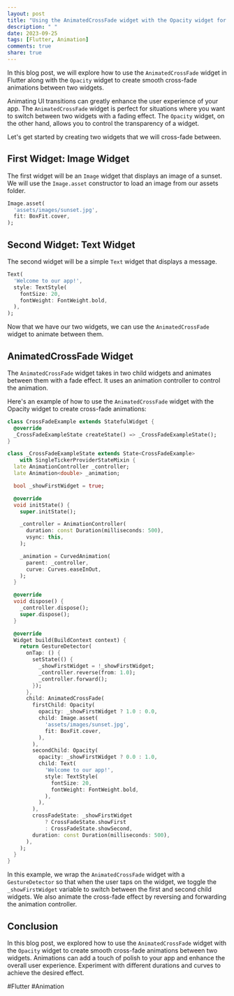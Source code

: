 ```yaml
---
layout: post
title: "Using the AnimatedCrossFade widget with the Opacity widget for cross-fade animations"
description: " "
date: 2023-09-25
tags: [Flutter, Animation]
comments: true
share: true
---
```


In this blog post, we will explore how to use the `AnimatedCrossFade` widget in Flutter along with the `Opacity` widget to create smooth cross-fade animations between two widgets.

Animating UI transitions can greatly enhance the user experience of your app. The `AnimatedCrossFade` widget is perfect for situations where you want to switch between two widgets with a fading effect. The `Opacity` widget, on the other hand, allows you to control the transparency of a widget.

Let's get started by creating two widgets that we will cross-fade between.

## First Widget: Image Widget

The first widget will be an `Image` widget that displays an image of a sunset. We will use the `Image.asset` constructor to load an image from our assets folder.

```dart
Image.asset(
  'assets/images/sunset.jpg',
  fit: BoxFit.cover,
);
```

## Second Widget: Text Widget

The second widget will be a simple `Text` widget that displays a message.

```dart
Text(
  'Welcome to our app!',
  style: TextStyle(
    fontSize: 20,
    fontWeight: FontWeight.bold,
  ),
);
```

Now that we have our two widgets, we can use the `AnimatedCrossFade` widget to animate between them.

## AnimatedCrossFade Widget

The `AnimatedCrossFade` widget takes in two child widgets and animates between them with a fade effect. It uses an animation controller to control the animation.

Here's an example of how to use the `AnimatedCrossFade` widget with the Opacity widget to create cross-fade animations:

```dart
class CrossFadeExample extends StatefulWidget {
  @override
  _CrossFadeExampleState createState() => _CrossFadeExampleState();
}

class _CrossFadeExampleState extends State<CrossFadeExample>
    with SingleTickerProviderStateMixin {
  late AnimationController _controller;
  late Animation<double> _animation;

  bool _showFirstWidget = true;

  @override
  void initState() {
    super.initState();

    _controller = AnimationController(
      duration: const Duration(milliseconds: 500),
      vsync: this,
    );

    _animation = CurvedAnimation(
      parent: _controller,
      curve: Curves.easeInOut,
    );
  }

  @override
  void dispose() {
    _controller.dispose();
    super.dispose();
  }

  @override
  Widget build(BuildContext context) {
    return GestureDetector(
      onTap: () {
        setState(() {
          _showFirstWidget = !_showFirstWidget;
          _controller.reverse(from: 1.0);
          _controller.forward();
        });
      },
      child: AnimatedCrossFade(
        firstChild: Opacity(
          opacity: _showFirstWidget ? 1.0 : 0.0,
          child: Image.asset(
            'assets/images/sunset.jpg',
            fit: BoxFit.cover,
          ),
        ),
        secondChild: Opacity(
          opacity: _showFirstWidget ? 0.0 : 1.0,
          child: Text(
            'Welcome to our app!',
            style: TextStyle(
              fontSize: 20,
              fontWeight: FontWeight.bold,
            ),
          ),
        ),
        crossFadeState: _showFirstWidget
            ? CrossFadeState.showFirst
            : CrossFadeState.showSecond,
        duration: const Duration(milliseconds: 500),
      ),
    );
  }
}
```

In this example, we wrap the `AnimatedCrossFade` widget with a `GestureDetector` so that when the user taps on the widget, we toggle the `_showFirstWidget` variable to switch between the first and second child widgets. We also animate the cross-fade effect by reversing and forwarding the animation controller.

## Conclusion

In this blog post, we explored how to use the `AnimatedCrossFade` widget with the `Opacity` widget to create smooth cross-fade animations between two widgets. Animations can add a touch of polish to your app and enhance the overall user experience. Experiment with different durations and curves to achieve the desired effect.

#Flutter #Animation